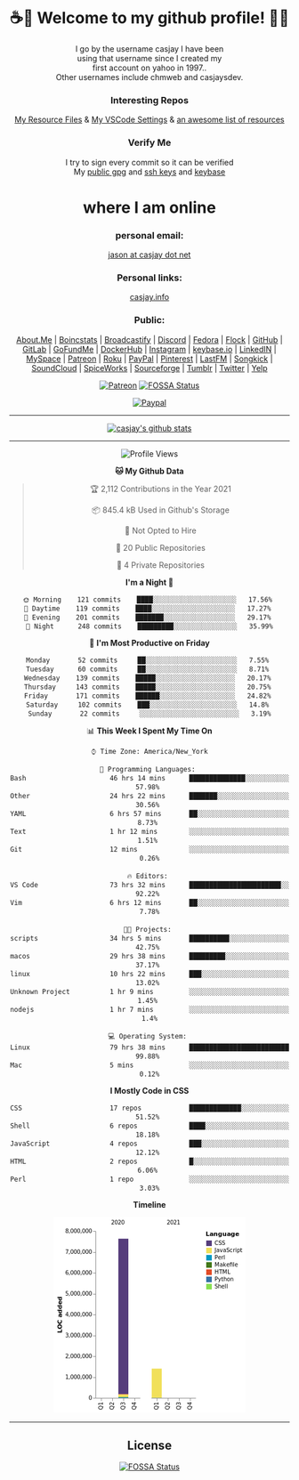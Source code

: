 <div align="center">  
  
# <strong> ☕👋 Welcome to my github profile! 👋🚀 </strong>  
  
I go by the username casjay I have been  
using that username since I created my  
first account on yahoo in 1997..  
Other usernames include chmweb and casjaysdev.  
  
### <strong> Interesting Repos </strong>  
[My Resource Files](https://github.com/casjay/resources) & 
[My VSCode Settings](https://github.com/casjay/vs-code) & 
[an awesome list of resources](https://github.com/casjay/awesome)
  
### <strong> Verify Me </strong>
I try to sign every commit so it can be verified  
My [public gpg](https://github.com/casjay/public/raw/master/jason.asc) and 
[ssh keys](https://github.com/casjay/public/raw/master/ssh_id.pub) and 
[keybase](https://keybase.io/casjay)  
  
# <strong> where I am online </strong>  
  
### <strong> personal email: </strong>  
[jason at casjay dot net](mailto:jason@casjay.net)  

### <strong> Personal links: </strong>  
[casjay.info](http://casjay.info)  
  
### <strong> Public: </strong>  
[About.Me](https://about.me/casjay) | 
[Boincstats](https://boincstats.com/en/page/profile/user/34665/) | 
[Broadcastify](http://www.radioreference.com/apps/user/?uid=184850) | 
[Discord](https://discord.gg/z2wS84v) | 
[Fedora](https://copr.fedorainfracloud.org/coprs/casjay) | 
[Flock](http://casjay.flock.com) | 
[GitHub](http://github.com/casjay) | 
[GitLab](http://gitlab.com/casjay) | 
[GoFundMe](https://www.gofundme.com/casjay) | 
[DockerHub](https://hub.docker.com/r/casjay/) | 
[Instagram](https://www.instagram.com/casjay/) | 
[keybase.io](http://keybase.io/casjay) | 
[LinkedIN](http://linkedin.com/in/casjay) | 
[MySpace](https://myspace.com/casjay) | 
[Patreon](https://www.patreon.com/casjay) | 
[Roku](https://my.roku.com/add/casjaysdev) | 
[PayPal](https://paypal.me/casjaysdev) | 
[Pinterest](https://www.pinterest.com/casjaysdev) | 
[LastFM](https://www.last.fm/user/Casjay) | 
[Songkick](https://www.songkick.com/users/casjay) | 
[SoundCloud](https://soundcloud.com/casjay) | 
[SpiceWorks](https://community.spiceworks.com/people/casjay) | 
[Sourceforge](https://sourceforge.net/u/chmweb/profile/) | 
[Tumblr](https://casjay.tumblr.com) | 
[Twitter](https://twitter.com/casjay) | 
[Yelp](https://www.yelp.com/user_details?userid=vSxaZZdqte5WhkOlsPqReQ)  
  
[![Patreon](https://img.shields.io/badge/patreon-donate-orange.svg)](https://www.patreon.com/casjay) [![FOSSA Status](https://app.fossa.com/api/projects/git%2Bgithub.com%2Fcasjay%2Fcasjay.svg?type=shield)](https://app.fossa.com/projects/git%2Bgithub.com%2Fcasjay%2Fcasjay?ref=badge_shield)

[![Paypal](https://img.shields.io/badge/Donate-PayPal-green.svg)](https://www.paypal.me/casjaysdev)  
  
---
[![casjay's github stats](https://gh-readme-stats.casjay.now.sh/api/?theme=dracula&username=casjay&show_icons=true)](https://github.com/casjay)  
  
---
<!--START_SECTION:waka-->
![Profile Views](http://img.shields.io/badge/Profile%20Views-62-blue)

**🐱 My Github Data** 

> 🏆 2,112 Contributions in the Year 2021
 > 
> 📦 845.4 kB Used in Github's Storage 
 > 
> 🚫 Not Opted to Hire
 > 
> 📜 20 Public Repositories 
 > 
> 🔑 4 Private Repositories  
 > 
**I'm a Night 🦉** 

```text
🌞 Morning    121 commits    ████░░░░░░░░░░░░░░░░░░░░░   17.56% 
🌆 Daytime    119 commits    ████░░░░░░░░░░░░░░░░░░░░░   17.27% 
🌃 Evening    201 commits    ███████░░░░░░░░░░░░░░░░░░   29.17% 
🌙 Night      248 commits    █████████░░░░░░░░░░░░░░░░   35.99%

```
📅 **I'm Most Productive on Friday** 

```text
Monday       52 commits     ██░░░░░░░░░░░░░░░░░░░░░░░   7.55% 
Tuesday      60 commits     ██░░░░░░░░░░░░░░░░░░░░░░░   8.71% 
Wednesday    139 commits    █████░░░░░░░░░░░░░░░░░░░░   20.17% 
Thursday     143 commits    █████░░░░░░░░░░░░░░░░░░░░   20.75% 
Friday       171 commits    ██████░░░░░░░░░░░░░░░░░░░   24.82% 
Saturday     102 commits    ███░░░░░░░░░░░░░░░░░░░░░░   14.8% 
Sunday       22 commits     ░░░░░░░░░░░░░░░░░░░░░░░░░   3.19%

```


📊 **This Week I Spent My Time On** 

```text
⌚︎ Time Zone: America/New_York

💬 Programming Languages: 
Bash                     46 hrs 14 mins      ██████████████░░░░░░░░░░░   57.98% 
Other                    24 hrs 22 mins      ███████░░░░░░░░░░░░░░░░░░   30.56% 
YAML                     6 hrs 57 mins       ██░░░░░░░░░░░░░░░░░░░░░░░   8.73% 
Text                     1 hr 12 mins        ░░░░░░░░░░░░░░░░░░░░░░░░░   1.51% 
Git                      12 mins             ░░░░░░░░░░░░░░░░░░░░░░░░░   0.26%

🔥 Editors: 
VS Code                  73 hrs 32 mins      ███████████████████████░░   92.22% 
Vim                      6 hrs 12 mins       ██░░░░░░░░░░░░░░░░░░░░░░░   7.78%

🐱‍💻 Projects: 
scripts                  34 hrs 5 mins       ██████████░░░░░░░░░░░░░░░   42.75% 
macos                    29 hrs 38 mins      █████████░░░░░░░░░░░░░░░░   37.17% 
linux                    10 hrs 22 mins      ███░░░░░░░░░░░░░░░░░░░░░░   13.02% 
Unknown Project          1 hr 9 mins         ░░░░░░░░░░░░░░░░░░░░░░░░░   1.45% 
nodejs                   1 hr 7 mins         ░░░░░░░░░░░░░░░░░░░░░░░░░   1.4%

💻 Operating System: 
Linux                    79 hrs 38 mins      █████████████████████████   99.88% 
Mac                      5 mins              ░░░░░░░░░░░░░░░░░░░░░░░░░   0.12%

```

**I Mostly Code in CSS** 

```text
CSS                      17 repos            █████████████░░░░░░░░░░░░   51.52% 
Shell                    6 repos             ████░░░░░░░░░░░░░░░░░░░░░   18.18% 
JavaScript               4 repos             ███░░░░░░░░░░░░░░░░░░░░░░   12.12% 
HTML                     2 repos             █░░░░░░░░░░░░░░░░░░░░░░░░   6.06% 
Perl                     1 repo              ░░░░░░░░░░░░░░░░░░░░░░░░░   3.03%

```


**Timeline**

![Chart not found](https://raw.githubusercontent.com/casjay/casjay/master/charts/bar_graph.png) 


<!--END_SECTION:waka-->
  
---

## License
[![FOSSA Status](https://app.fossa.com/api/projects/git%2Bgithub.com%2Fcasjay%2Fcasjay.svg?type=large)](https://app.fossa.com/projects/git%2Bgithub.com%2Fcasjay%2Fcasjay?ref=badge_large)

</div>  

